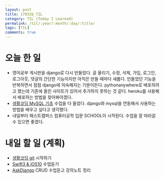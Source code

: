 ```yaml
---
layout: post
title: 170326_TIL
category: TIL (Today I Learned)
permalink: /til/:year/:month/:day/:title/
tags: [TIL]
comments: true
---
```

# 오늘 한 일
- 영어공부 게시판을 django로 다시 만들었다. 글 올리기, 수정, 삭제, 가입, 로그인, 로그아웃, 댓글의 간단한 기능이지만 아직은 만들 때마다 새롭다. 만들었던 기능을 반복하면서 점점 django에 익숙해지는 기분이든다. pythonanywhere로 배포하려고 했는데 기존에 올린 사이트가 있어서 추가하지 못하는 것 같다. heroku를 사용해서 배포하는 방법을 찾아봐야겠다.
- [생활코딩 MySQL 기초](https://opentutorials.org/course/195) 수업을 다 들었다. django와 mysql을 연동해서 사용하는 방법을 배우고 싶다고 생각했다.
- 내일부터 패스트캠퍼스 컴퓨터공학 입문 SCHOOL이 시작된다. 수업을 잘 따라갈 수 있으면 좋겠다. 

# 내일 할 일 (계획)
- [생활코딩 git](https://opentutorials.org/module/2676) 시작하기
- [Swift3 & iOS10](https://www.inflearn.com/course/swift3-%EC%8A%A4%EC%9C%84%ED%94%84%ED%8A%B8-ios-%EA%B0%9C%EB%B0%9C-%EA%B0%95%EC%A2%8C/) 수업듣기
- [AskDjango](https://nomade.kr/vod/django/) CRUD 수업듣고 강의노트 정리
